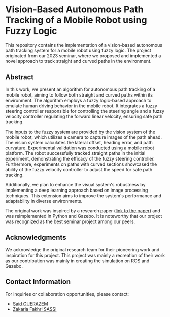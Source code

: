 # Vision-Based Autonomous Path Tracking of a Mobile Robot using Fuzzy Logic

This repository contains the implementation of a vision-based autonomous path tracking system for a mobile robot using fuzzy logic. The project originated from our 2023 seminar, where we proposed and implemented a novel approach to track straight and curved paths in the environment.

## Abstract

In this work, we present an algorithm for autonomous path tracking of a mobile robot, aiming to follow both straight and curved paths within its environment. The algorithm employs a fuzzy logic-based approach to emulate human driving behavior in the mobile robot. It integrates a fuzzy steering controller responsible for controlling the steering angle and a fuzzy velocity controller regulating the forward linear velocity, ensuring safe path tracking.

The inputs to the fuzzy system are provided by the vision system of the mobile robot, which utilizes a camera to capture images of the path ahead. The vision system calculates the lateral offset, heading error, and path curvature. Experimental validation was conducted using a mobile robot platform. The robot successfully tracked straight paths in the initial experiment, demonstrating the efficacy of the fuzzy steering controller. Furthermore, experiments on paths with curved sections showcased the ability of the fuzzy velocity controller to adjust the speed for safe path tracking.

Additionally, we plan to enhance the visual system's robustness by implementing a deep learning approach based on image processing techniques. This extension aims to improve the system's performance and adaptability in diverse environments.

The original work was inspired by a research paper ([link to the paper](https://ieeexplore.ieee.org/document/7053862)) and was reimplemented in Python and Gazebo. It is noteworthy that our project was recognized as the best seminar project among our peers.

<!--## Project Structure

- `src/`: Contains the source code for the autonomous path tracking system.
- `docs/`: Documentation related to the project, including technical specifications and guides.
- `data/`: Data files and datasets used in the experiments.
- `examples/`: Example scripts and notebooks demonstrating the usage of the system.

## How to Use

Detailed instructions on setting up and running the system can be found in the `docs/` directory.-->

## Acknowledgments

We acknowledge the original research team for their pioneering work and inspiration for this project. This project was mainly a recreation of their work as our contribution was mainly in creating the simulation on ROS and Gazebo.

## Contact Information

For inquiries or collaboration opportunities, please contact:
- [Said GUERAZEM](mailto:said.guerazem@g.enp.edu.dz)
- [Zakaria Fakhri SASSI](mailto:zakaria_fakhri.sassi@g.enp.edu.dz )

